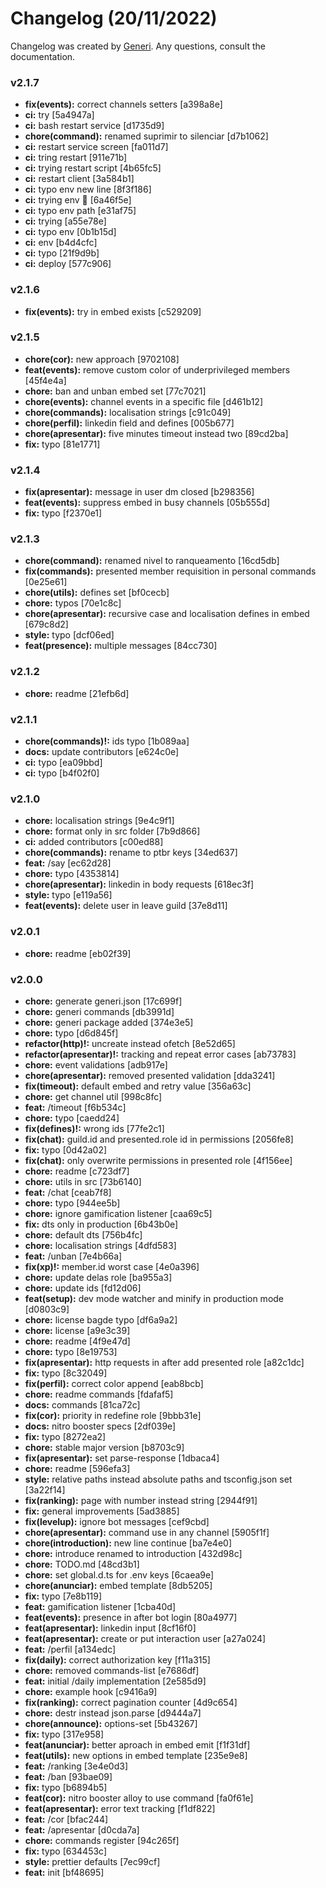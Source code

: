 # Changelog (20/11/2022)

Changelog was created by [Generi](https://github.com/Novout/generi). Any questions, consult the documentation.

### v2.1.7

* **fix(events):** correct channels setters [a398a8e]
* **ci:** try [5a4947a]
* **ci:** bash restart service [d1735d9]
* **chore(command):** renamed suprimir to silenciar [d7b1062]
* **ci:** restart service screen [fa011d7]
* **ci:** tring restart [911e71b]
* **ci:** trying restart script [4b65fc5]
* **ci:** restart client [3a584b1]
* **ci:** typo env new line [8f3f186]
* **ci:** trying env 🙏 [6a46f5e]
* **ci:** typo env path [e31af75]
* **ci:** trying [a55e78e]
* **ci:** typo env [0b1b15d]
* **ci:** env [b4d4cfc]
* **ci:** typo [21f9d9b]
* **ci:** deploy [577c906]

### v2.1.6

* **fix(events):** try in embed exists [c529209]

### v2.1.5

* **chore(cor):** new approach [9702108]
* **feat(events):** remove custom color of underprivileged members [45f4e4a]
* **chore:** ban and unban embed set [77c7021]
* **chore(events):** channel events in a specific file [d461b12]
* **chore(commands):** localisation strings [c91c049]
* **chore(perfil):** linkedin field and defines [005b677]
* **chore(apresentar):** five minutes timeout instead two [89cd2ba]
* **fix:** typo [81e1771]

### v2.1.4

* **fix(apresentar):** message in user dm closed [b298356]
* **feat(events):** suppress embed in busy channels [05b555d]
* **fix:** typo [f2370e1]

### v2.1.3

* **chore(command):** renamed nivel to ranqueamento [16cd5db]
* **fix(commands):** presented member requisition in personal commands [0e25e61]
* **chore(utils):** defines set [bf0cecb]
* **chore:** typos [70e1c8c]
* **chore(apresentar):** recursive case and localisation defines in embed [679c8d2]
* **style:** typo [dcf06ed]
* **feat(presence):** multiple messages [84cc730]

### v2.1.2

* **chore:** readme [21efb6d]

### v2.1.1

* **chore(commands)!:** ids typo [1b089aa]
* **docs:** update contributors [e624c0e]
* **ci:** typo [ea09bbd]
* **ci:** typo [b4f02f0]

### v2.1.0

* **chore:** localisation strings [9e4c9f1]
* **chore:** format only in src folder [7b9d866]
* **ci:** added contributors [c00ed88]
* **chore(commands):** rename to ptbr keys [34ed637]
* **feat:** /say [ec62d28]
* **chore:** typo [4353814]
* **chore(apresentar):** linkedin in body requests [618ec3f]
* **style:** typo [e119a56]
* **feat(events):** delete user in leave guild [37e8d11]

### v2.0.1

* **chore:** readme [eb02f39]

### v2.0.0

* **chore:** generate generi.json [17c699f]
* **chore:** generi commands [db3991d]
* **chore:** generi package added [374e3e5]
* **chore:** typo [d6d845f]
* **refactor(http)!:** uncreate instead ofetch [8e52d65]
* **refactor(apresentar)!:** tracking and repeat error cases [ab73783]
* **chore:** event validations [adb917e]
* **chore(apresentar):** removed presented validation [dda3241]
* **fix(timeout):** default embed and retry value [356a63c]
* **chore:** get channel util [998c8fc]
* **feat:** /timeout [f6b534c]
* **chore:** typo [caedd24]
* **fix(defines)!:** wrong ids [77fe2c1]
* **fix(chat):** guild.id and presented.role id in permissions [2056fe8]
* **fix:** typo [0d42a02]
* **fix(chat):** only overwrite permissions in presented role [4f156ee]
* **chore:** readme [c723df7]
* **chore:** utils in src [73b6140]
* **feat:** /chat [ceab7f8]
* **chore:** typo [944ee5b]
* **chore:** ignore gamification listener [caa69c5]
* **fix:** dts only in production [6b43b0e]
* **chore:** default dts [756b4fc]
* **chore:** localisation strings [4dfd583]
* **feat:** /unban [7e4b66a]
* **fix(xp)!:** member.id worst case [4e0a396]
* **chore:** update delas role [ba955a3]
* **chore:** update ids [fd12d06]
* **feat(setup):** dev mode watcher and minify in production mode [d0803c9]
* **chore:** license bagde typo [df6a9a2]
* **chore:** license [a9e3c39]
* **chore:** readme [4f9e47d]
* **chore:** typo [8e19753]
* **fix(apresentar):** http requests in after add presented role [a82c1dc]
* **fix:** typo [8c32049]
* **fix(perfil):** correct color append [eab8bcb]
* **chore:** readme commands [fdafaf5]
* **docs:** commands [81ca72c]
* **fix(cor):** priority in redefine role [9bbb31e]
* **docs:** nitro booster specs [2df039e]
* **fix:** typo [8272ea2]
* **chore:** stable major version [b8703c9]
* **fix(apresentar):** set parse-response [1dbaca4]
* **chore:** readme [596efa3]
* **style:** relative paths instead absolute paths and tsconfig.json set [3a22f14]
* **fix(ranking):** page with number instead string [2944f91]
* **fix:** general improvements [5ad3885]
* **fix(levelup):** ignore bot messages [cef9cbd]
* **chore(apresentar):** command use in any channel [5905f1f]
* **chore(introduction):** new line continue [ba7e4e0]
* **chore:** introduce renamed to introduction [432d98c]
* **chore:** TODO.md [48cd3b1]
* **chore:** set global.d.ts for .env keys [6caea9e]
* **chore(anunciar):** embed template [8db5205]
* **fix:** typo [7e8b119]
* **feat:** gamification listener [1cba40d]
* **feat(events):** presence in after bot login [80a4977]
* **feat(apresentar):** linkedin input [8cf16f0]
* **feat(apresentar):** create or put interaction user [a27a024]
* **feat:** /perfil [a134edc]
* **fix(daily):** correct authorization key [f11a315]
* **chore:** removed commands-list [e7686df]
* **feat:** initial /daily implementation [2e585d9]
* **chore:** example hook [c9416a9]
* **fix(ranking):** correct pagination counter [4d9c654]
* **chore:** destr instead json.parse [d9444a7]
* **chore(announce):** options-set [5b43267]
* **fix:** typo [317e958]
* **feat(anunciar):** better aproach in embed emit [f1f31df]
* **feat(utils):** new options in embed template [235e9e8]
* **feat:** /ranking [3e4e0d3]
* **feat:** /ban [93bae09]
* **fix:** typo [b6894b5]
* **feat(cor):** nitro booster alloy to use command [fa0f61e]
* **feat(apresentar):** error text tracking [f1df822]
* **feat:** /cor [bfac244]
* **feat:** /apresentar [d0cda7a]
* **chore:** commands register [94c265f]
* **fix:** typo [634453c]
* **style:** prettier defaults [7ec99cf]
* **feat:** init [bf48695]
